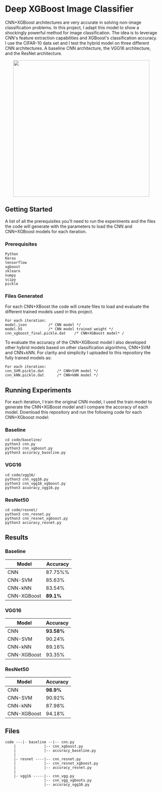# Deep XGBoost Image Classifier

CNN+XGBoost architectures are very accurate in solving non-image classification problems. In this project, I adapt this model to show a shockingly powerful method for image classification. The idea is to leverage CNN's feature extraction capabilities and XGBoost's classification accuracy. I use the CIFAR-10 data set and I test the hybrid model on three different CNN architectures. A baseline CNN architecture, the VGG16 architecture, and the ResNet architecture.

<p align="center">
  <img width="450" src="https://jonaac.github.io/img/cnn_xgboost.jpg">
</p>

## Getting Started

A list of all the prerequisites you'll need to run the experiments and the files the code will generate with the parameters to load the CNN and CNN+XGBoost models for each iteration.

### Prerequisites

```
Python
Keras
tensorflow
xgboost
sklearn
numpy
scipy
pickle
```

### Files Generated

For each CNN+XBoost the code will create files to load and evaluate the different trained models used in this project.

```
For each iteration:
model.json			/* CNN model */
model.h5			/* CNN model trained weight */
cnn_xgboost_final.pickle.dat	/* CNN+XGBoost model* /
```
To evaluate the accuracy of the CNN+XGBoost model I also developed other hybrid models based on other classification algorithms, CNN+SVM and CNN+kNN. For clarity and simplicity I uploaded to this repository the fully trained models as:
```
For each iteration:
cnn_SVM.pickle.dat		/* CNN+SVM model */
cnn_kNN.pickle.dat		/* CNN+kNN model */
```

## Running Experiments

For each iteration, I train the original CNN model, I used the train model to generate the CNN+XGBoost model and I compare the accoracy of each model. Download this repository and run the following code for each CNN+XGboost model:

### Baseline
```
cd code/baseline/
python3 cnn.py
python3 cnn_xgboost.py
python3 accuracy_baseline.py
```
### VGG16
```
cd code/vgg16/
python3 cnn_vgg16.py
python3 cnn_vgg16_xgboost.py
python3 acuoracy_vgg16.py
```
### ResNet50
```
cd code/resnet/
python3 cnn_resnet.py
python3 cnn_resnet_xgboost.py
python3 accuracy_resnet.py
```

## Results
### Baseline
| Model | Accuracy |		
| --- | --- |			
| CNN | 87.75%% |		
| CNN-SVM | 85.63% |		
| CNN-kNN | 83.54% |		
| CNN-XGBoost | **89.1%** |	

### VGG16
| Model | Accuracy |
| --- | --- |
| CNN | **93.58%** |
| CNN-SVM | 90.24% |
| CNN-kNN | 89.16% |
| CNN-XGBoost | 93.35% |

### ResNet50
| Model | Accuracy |
| --- | --- |
| CNN | **98.9%** |
| CNN-SVM | 90.92% |
| CNN-kNN | 87.98% |
| CNN-XGBoost | 94.18% |

## Files
```
code ---|- baseline --|-- cnn.py
	|    	      |-- cnn_xgboost.py
	|    	      |-- accuracy_baseline.py
	|
	|- resnet ----|-- cnn_resnet.py
	|    	      |-- cnn_resnet_xgboost.py
	|    	      |-- accuracy_resnet.py
	|
	|- vgg16 -----|-- cnn_vgg.py
	     	      |-- cnn_vgg_xgboots.py
	     	      |-- accuracy_vgg16.py
```
